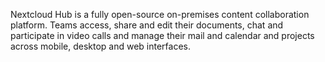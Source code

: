 Nextcloud Hub is a fully open-source on-premises content collaboration platform. Teams access, share and edit their documents, chat and participate in video calls and manage their mail and calendar and projects across mobile, desktop and web interfaces.
